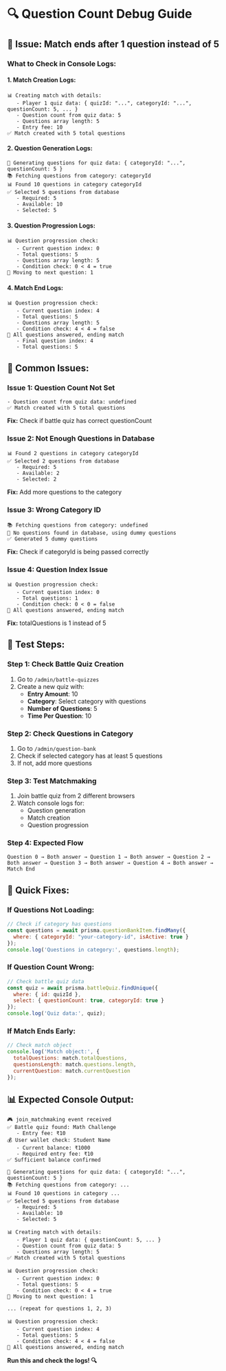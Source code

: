 # 🔍 Question Count Debug Guide

## 🎯 **Issue: Match ends after 1 question instead of 5**

### **What to Check in Console Logs:**

#### **1. Match Creation Logs:**
```
📊 Creating match with details:
   - Player 1 quiz data: { quizId: "...", categoryId: "...", questionCount: 5, ... }
   - Question count from quiz data: 5
   - Questions array length: 5
   - Entry fee: 10
✅ Match created with 5 total questions
```

#### **2. Question Generation Logs:**
```
🎯 Generating questions for quiz data: { categoryId: "...", questionCount: 5 }
📚 Fetching questions from category: categoryId
📊 Found 10 questions in category categoryId
✅ Selected 5 questions from database
   - Required: 5
   - Available: 10
   - Selected: 5
```

#### **3. Question Progression Logs:**
```
📊 Question progression check:
   - Current question index: 0
   - Total questions: 5
   - Questions array length: 5
   - Condition check: 0 < 4 = true
🔄 Moving to next question: 1
```

#### **4. Match End Logs:**
```
📊 Question progression check:
   - Current question index: 4
   - Total questions: 5
   - Questions array length: 5
   - Condition check: 4 < 4 = false
🏁 All questions answered, ending match
   - Final question index: 4
   - Total questions: 5
```

## 🚨 **Common Issues:**

### **Issue 1: Question Count Not Set**
```
- Question count from quiz data: undefined
✅ Match created with 5 total questions
```
**Fix:** Check if battle quiz has correct questionCount

### **Issue 2: Not Enough Questions in Database**
```
📊 Found 2 questions in category categoryId
✅ Selected 2 questions from database
   - Required: 5
   - Available: 2
   - Selected: 2
```
**Fix:** Add more questions to the category

### **Issue 3: Wrong Category ID**
```
📚 Fetching questions from category: undefined
🔄 No questions found in database, using dummy questions
✅ Generated 5 dummy questions
```
**Fix:** Check if categoryId is being passed correctly

### **Issue 4: Question Index Issue**
```
📊 Question progression check:
   - Current question index: 0
   - Total questions: 1
   - Condition check: 0 < 0 = false
🏁 All questions answered, ending match
```
**Fix:** totalQuestions is 1 instead of 5

## 🧪 **Test Steps:**

### **Step 1: Check Battle Quiz Creation**
1. Go to `/admin/battle-quizzes`
2. Create a new quiz with:
   - **Entry Amount**: 10
   - **Category**: Select category with questions
   - **Number of Questions**: 5
   - **Time Per Question**: 10

### **Step 2: Check Questions in Category**
1. Go to `/admin/question-bank`
2. Check if selected category has at least 5 questions
3. If not, add more questions

### **Step 3: Test Matchmaking**
1. Join battle quiz from 2 different browsers
2. Watch console logs for:
   - Question generation
   - Match creation
   - Question progression

### **Step 4: Expected Flow**
```
Question 0 → Both answer → Question 1 → Both answer → Question 2 → Both answer → Question 3 → Both answer → Question 4 → Both answer → Match End
```

## 🔧 **Quick Fixes:**

### **If Questions Not Loading:**
```javascript
// Check if category has questions
const questions = await prisma.questionBankItem.findMany({
  where: { categoryId: "your-category-id", isActive: true }
});
console.log('Questions in category:', questions.length);
```

### **If Question Count Wrong:**
```javascript
// Check battle quiz data
const quiz = await prisma.battleQuiz.findUnique({
  where: { id: quizId },
  select: { questionCount: true, categoryId: true }
});
console.log('Quiz data:', quiz);
```

### **If Match Ends Early:**
```javascript
// Check match object
console.log('Match object:', {
  totalQuestions: match.totalQuestions,
  questionsLength: match.questions.length,
  currentQuestion: match.currentQuestion
});
```

## 📊 **Expected Console Output:**

```
🎮 join_matchmaking event received
✅ Battle quiz found: Math Challenge
   - Entry fee: ₹10
💰 User wallet check: Student Name
   - Current balance: ₹1000
   - Required entry fee: ₹10
✅ Sufficient balance confirmed

🎯 Generating questions for quiz data: { categoryId: "...", questionCount: 5 }
📚 Fetching questions from category: ...
📊 Found 10 questions in category ...
✅ Selected 5 questions from database
   - Required: 5
   - Available: 10
   - Selected: 5

📊 Creating match with details:
   - Player 1 quiz data: { questionCount: 5, ... }
   - Question count from quiz data: 5
   - Questions array length: 5
✅ Match created with 5 total questions

📊 Question progression check:
   - Current question index: 0
   - Total questions: 5
   - Condition check: 0 < 4 = true
🔄 Moving to next question: 1

... (repeat for questions 1, 2, 3)

📊 Question progression check:
   - Current question index: 4
   - Total questions: 5
   - Condition check: 4 < 4 = false
🏁 All questions answered, ending match
```

**Run this and check the logs! 🔍** 